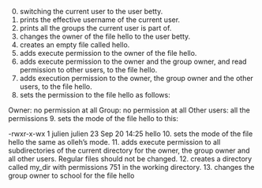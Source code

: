 0. switching the current user to the user betty.
1. prints the effective username of the current user.
2. prints all the groups the current user is part of.
3. changes the owner of the file hello to the user betty.
4. creates an empty file called hello.
5. adds execute permission to the owner of the file hello.
6. adds execute permission to the owner and the group owner, and read permission to other users, to the file hello.
7. adds execution permission to the owner, the group owner and the other users, to the file hello.
8. sets the permission to the file hello as follows:

Owner: no permission at all
Group: no permission at all
Other users: all the permissions
9. sets the mode of the file hello to this:

-rwxr-x-wx 1 julien julien 23 Sep 20 14:25 hello
10.  sets the mode of the file hello the same as olleh’s mode.
11. adds execute permission to all subdirectories of the current directory for the owner, the group owner and all other users. Regular files should not be changed.
12. creates a directory called my_dir with permissions 751 in the working directory.
13. changes the group owner to school for the file hello
